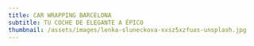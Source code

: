 ```yaml
---
title: CAR WRAPPING BARCELONA
subtitle: TU COCHE DE ELEGANTE A ÉPICO
thumbnail: /assets/images/lenka-sluneckova-xxsz5xzfuas-unsplash.jpg
---
```

